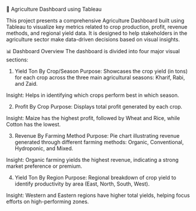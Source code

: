 🌾 Agriculture Dashboard using Tableau

This project presents a comprehensive Agriculture Dashboard built using Tableau to visualize key metrics related to crop production, profit, revenue methods, and regional yield data. It is designed to help stakeholders in the agriculture sector make data-driven decisions based on visual insights.




📊 Dashboard Overview
The dashboard is divided into four major visual sections:


1. Yield Ton By Crop/Season
Purpose: Showcases the crop yield (in tons) for each crop across the three main agricultural seasons: Kharif, Rabi, and Zaid.

Insight: Helps in identifying which crops perform best in which season.

2. Profit By Crop
Purpose: Displays total profit generated by each crop.

Insight: Maize has the highest profit, followed by Wheat and Rice, while Cotton has the lowest.

3. Revenue By Farming Method
Purpose: Pie chart illustrating revenue generated through different farming methods: Organic, Conventional, Hydroponic, and Mixed.

Insight: Organic farming yields the highest revenue, indicating a strong market preference or premium.

4. Yield Ton By Region
Purpose: Regional breakdown of crop yield to identify productivity by area (East, North, South, West).

Insight: Western and Eastern regions have higher total yields, helping focus efforts on high-performing zones.


